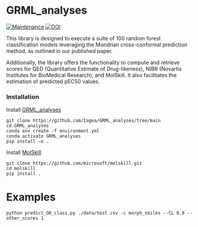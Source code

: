 # GRML_analyses

[![Maintenance](https://img.shields.io/badge/Maintained%3F-yes-blue.svg)](https://GitHub.com/iagea/GRML_analyses/graphs/commit-activity)
[![DOI](https://zenodo.org/badge/DOI/10.5281/zenodo.10071370.svg)](https://doi.org/10.5281/zenodo.10071370)

This library is designed to execute a suite of 100 random forest classification models leveraging the Mondrian cross-conformal prediction method, as outlined in our published paper.

Additionally, the library offers the functionality to compute and retrieve scores for QED (Quantitative Estimate of Drug-likeness), NIBR (Novartis Institutes for BioMedical Research), and MolSkill. It also facilitates the estimation of predicted pEC50 values.

### Installation

Install [GRML_analyses](https://github.com/Iagea/GRML_analyses)
```
git clone https://github.com/Iagea/GRML_analyses/tree/main
cd GRML_analyses
conda env create -f environment.yml
conda activate GRML_analyses
pip install -e .
```

Install [MolSkill](https://github.com/microsoft/molskill/tree/main)
```
git clone https://github.com/microsoft/molskill.git
cd molskill
pip install .
```

# Examples

```
python predict_GR_class.py ./data/test.csv -c morph_smiles --CL 0.8 --other_scores 1
```
